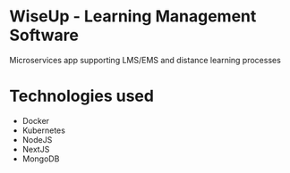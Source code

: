 # WiseUp - Learning Management Software
Microservices app supporting LMS/EMS and distance learning processes


# Technologies used 
- Docker
- Kubernetes
- NodeJS
- NextJS
- MongoDB
